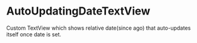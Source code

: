 AutoUpdatingDateTextView
========================

Custom TextView which shows relative date(since ago) that auto-updates itself once date is set.